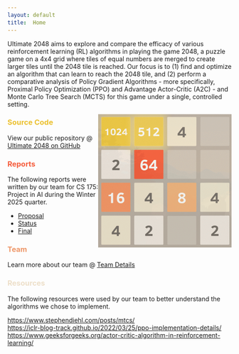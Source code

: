 ```yaml
---
layout: default
title:  Home
---
```


Ultimate 2048 aims to explore and compare the efficacy of various reinforcement learning (RL) algorithms in playing the game 2048, a puzzle game on a 4x4 grid where tiles of equal numbers are merged to create larger tiles until the 2048 tile is reached.  Our focus is to (1) find and optimize an algorithm that can learn to reach the 2048 tile, and (2) perform a comparative analysis of Policy Gradient Algorithms - more specifically, Proximal Policy Optimization (PPO) and Advantage Actor-Critic (A2C) - and Monte Carlo Tree Search (MCTS) for this game under a single, controlled setting.

<img align="right" src="images/2048gameplay.gif" alt="2048 gameplay gif" width="300"/>
<!--- gif credit: https://medium.com/@aswingiftson007/2048-game-in-html-and-javascript-c6cc63d2698f) -->

<h3 style="color:#ebc02f;">
Source Code
</h3>

View our public repository @ [Ultimate 2048 on GitHub](https://github.com/AnthonyCusi/ultimate-2048)

<h3 style="color:#f55d3d;">
Reports
</h3>

The following reports were written by our team for CS 175: Project in AI during the Winter 2025 quarter.

- [Proposal](proposal.html)
- [Status](status.html)
- [Final](final.html)

<h3 style="color:#ee9769;">
Team
</h3>

Learn more about our team @ [Team Details](team.html)

<h3 style="color:#eddfc9;">
Resources
</h3>

The following resources were used by our team to better understand the algorithms we chose to implement.

https://www.stephendiehl.com/posts/mtcs/ \
https://iclr-blog-track.github.io/2022/03/25/ppo-implementation-details/ \
https://www.geeksforgeeks.org/actor-critic-algorithm-in-reinforcement-learning/
